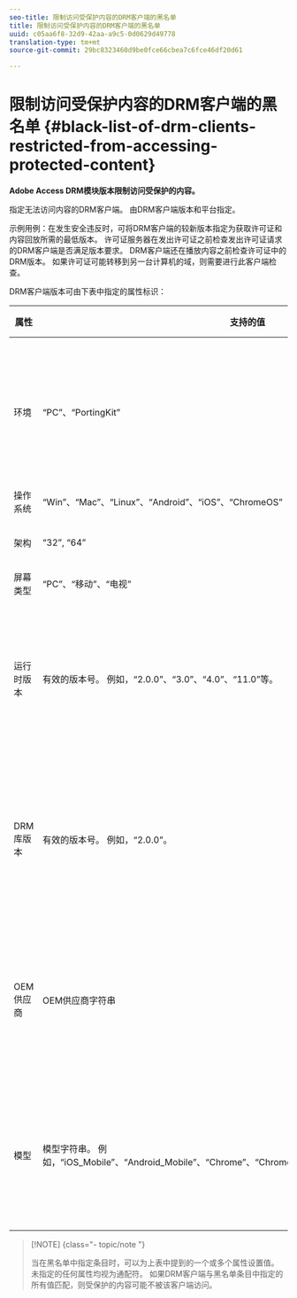 ```yaml
---
seo-title: 限制访问受保护内容的DRM客户端的黑名单
title: 限制访问受保护内容的DRM客户端的黑名单
uuid: c05aa6f8-32d9-42aa-a9c5-0d0629d49778
translation-type: tm+mt
source-git-commit: 29bc8323460d9be0fce66cbea7c6fce46df20d61

---
```



# 限制访问受保护内容的DRM客户端的黑名单 {#black-list-of-drm-clients-restricted-from-accessing-protected-content}

**Adobe Access DRM模块版本限制访问受保护的内容。**

指定无法访问内容的DRM客户端。 由DRM客户端版本和平台指定。

示例用例：在发生安全违反时，可将DRM客户端的较新版本指定为获取许可证和内容回放所需的最低版本。 许可证服务器在发出许可证之前检查发出许可证请求的DRM客户端是否满足版本要求。 DRM客户端还在播放内容之前检查许可证中的DRM版本。 如果许可证可能转移到另一台计算机的域，则需要进行此客户端检查。

DRM客户端版本可由下表中指定的属性标识：

| **属性** | **支持的值** | **匹配条件** | **说明** |
|---|---|---|---|
| 环境 | “PC”、“PortingKit” | 精确匹配 | 标识客户端是在桌面上还是任何其他设备上运行。 |
| 操作系统 | “Win”、“Mac”、“Linux”、“Android”、“iOS”、“ChromeOS” | 精确匹配 | 平台 |
| 架构 | “32”, “64” | 精确匹配 | 32位或64位 |
| 屏幕类型 | “PC”、“移动”、“电视” | 精确匹配 |  |
| 运行时版本 | 有效的版本号。 例如，“2.0.0”、“3.0”、“4.0”、“11.0”等。 | 如果客户端版本小于或等于指定版本，则匹配。 | 版本号指定为数字和句点(“”)的组合。任何长度。 |
| DRM库版本 | 有效的版本号。 例如，“2.0.0”。 | 如果客户端版本小于或等于指定版本，则匹配。 | 版本号指定为数字和句点(“”)的组合。任何长度。 |
| OEM供应商 | OEM供应商字符串 | 精确匹配 | 使用移植工具包的设备的OEM供应商标识字符串。 |
| 模型 | 模型字符串。 例如，“iOS_Mobile”、“Android_Mobile”、“Chrome”、“ChromeOS_ARM”、“WindowsOnARM”、“AVE” | 精确匹配 | 使用移植工具包的设备的设备模型标识字符串。 |

>[!NOTE] {class=&quot;- topic/note &quot;}
>
>当在黑名单中指定条目时，可以为上表中提到的一个或多个属性设置值。 未指定的任何属性均视为通配符。 如果DRM客户端与黑名单条目中指定的所有值匹配，则受保护的内容可能不被该客户端访问。

